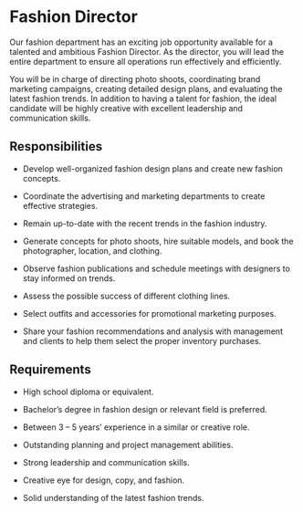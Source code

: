 # Fashion Director

Our fashion department has an exciting job opportunity available for a talented and ambitious Fashion Director. As the director, you will lead the entire department to ensure all operations run effectively and efficiently.

You will be in charge of directing photo shoots, coordinating brand marketing campaigns, creating detailed design plans, and evaluating the latest fashion trends. In addition to having a talent for fashion, the ideal candidate will be highly creative with excellent leadership and communication skills.

## Responsibilities

* Develop well-organized fashion design plans and create new fashion concepts.

* Coordinate the advertising and marketing departments to create effective strategies.

* Remain up-to-date with the recent trends in the fashion industry.

* Generate concepts for photo shoots, hire suitable models, and book the photographer, location, and clothing.

* Observe fashion publications and schedule meetings with designers to stay informed on trends.

* Assess the possible success of different clothing lines.

* Select outfits and accessories for promotional marketing purposes.

* Share your fashion recommendations and analysis with management and clients to help them select the proper inventory purchases.

## Requirements

* High school diploma or equivalent.

* Bachelor’s degree in fashion design or relevant field is preferred.

* Between 3 – 5 years’ experience in a similar or creative role.

* Outstanding planning and project management abilities.

* Strong leadership and communication skills.

* Creative eye for design, copy, and fashion.

* Solid understanding of the latest fashion trends.

